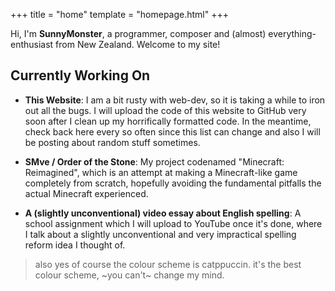 +++
title = "home"
template = "homepage.html"
+++

Hi, I'm **SunnyMonster**, a programmer, composer and (almost) everything-enthusiast from New Zealand. Welcome to my site!

## Currently Working On

- **This Website**: I am a bit rusty with web-dev, so it is taking a while to iron out all the bugs.
  I will upload the code of this website to GitHub very soon after I clean up my horrifically formatted
  code. In the meantime, check back here every so often since this list can change and also I will be posting
  about random stuff sometimes.

- **SMve / Order of the Stone**: My project codenamed "Minecraft: Reimagined", which is an attempt at making
  a Minecraft-like game completely from scratch, hopefully avoiding the fundamental pitfalls the actual Minecraft
  experienced.

- **A (slightly unconventional) video essay about English spelling**: A school assignment which I will upload
  to YouTube once it's done, where I talk about a slightly unconventional and very impractical spelling
  reform idea I thought of.

> also yes of course the colour scheme is catppuccin. it's the best colour scheme, ~you can't~ change my mind.

